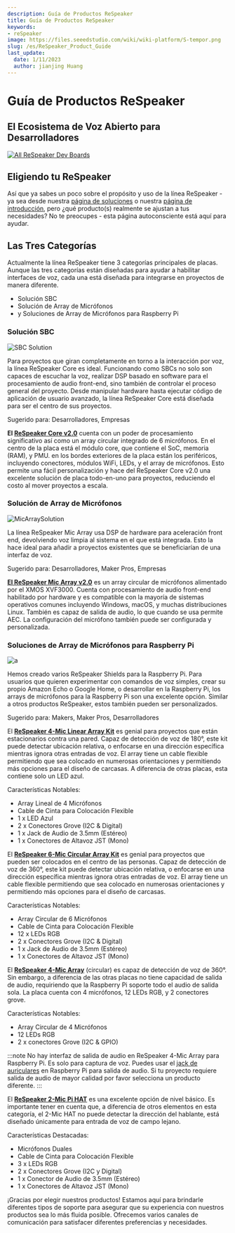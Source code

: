```yaml
---
description: Guía de Productos ReSpeaker
title: Guía de Productos ReSpeaker
keywords:
- reSpeaker
image: https://files.seeedstudio.com/wiki/wiki-platform/S-tempor.png
slug: /es/ReSpeaker_Product_Guide
last_update:
  date: 1/11/2023
  author: jianjing Huang
---
```


# **Guía de Productos ReSpeaker**

## El Ecosistema de Voz Abierto para Desarrolladores

[![All ReSpeaker Dev Boards](https://files.seeedstudio.com/wiki/ReSpeakerSolutions/img/FullReSpeakerLine.png)](https://www.seeedstudio.com/series/Respeaker-10.html)

## **Eligiendo tu ReSpeaker**

Así que ya sabes un poco sobre el propósito y uso de la línea ReSpeaker - ya sea desde nuestra [página de soluciones](https://wiki.seeedstudio.com/es/ReSpeaker_Solutions/) o nuestra [página de introducción](https://wiki.seeedstudio.com/es/ReSpeaker/), pero ¿qué producto(s) realmente se ajustan a tus necesidades? No te preocupes - esta página autoconsciente está aquí para ayudar.

## **Las Tres Categorías**

Actualmente la línea ReSpeaker tiene 3 categorías principales de placas. Aunque las tres categorías están diseñadas para ayudar a habilitar interfaces de voz, cada una está diseñada para integrarse en proyectos de manera diferente.

- Solución SBC
- Solución de Array de Micrófonos
- y Soluciones de Array de Micrófonos para Raspberry Pi

### **Solución SBC**

![SBC Solution](https://files.seeedstudio.com/wiki/ReSpeakerProductGuide/img/SBC_Solution.png)

Para proyectos que giran completamente en torno a la interacción por voz, la línea ReSpeaker Core es ideal. Funcionando como SBCs no solo son capaces de escuchar la voz, realizar DSP basado en software para el procesamiento de audio front-end, sino también de controlar el proceso general del proyecto. Desde manipular hardware hasta ejecutar código de aplicación de usuario avanzado, la línea ReSpeaker Core está diseñada para ser el centro de sus proyectos.

Sugerido para: Desarrolladores, Empresas

**El [ReSpeaker Core v2.0](https://wiki.seeedstudio.com/es/ReSpeaker_Core_v2.0/)** cuenta con un poder de procesamiento significativo así como un array circular integrado de 6 micrófonos. En el centro de la placa está el módulo core, que contiene el SoC, memoria (RAM), y PMU. en los bordes exteriores de la placa están los periféricos, incluyendo conectores, módulos WiFi, LEDs, y el array de micrófonos. Esto permite una fácil personalización y hace del ReSpeaker Core v2.0 una excelente solución de placa todo-en-uno para proyectos, reduciendo el costo al mover proyectos a escala.

### **Solución de Array de Micrófonos**

![MicArraySolution](https://files.seeedstudio.com/wiki/ReSpeakerProductGuide/img/Mic_Array_Solution.png)

La línea ReSpeaker Mic Array usa DSP de hardware para aceleración front end, devolviendo voz limpia al sistema en el que está integrada. Esto la hace ideal para añadir a proyectos existentes que se beneficiarían de una interfaz de voz.

Sugerido para: Desarrolladores, Maker Pros, Empresas

**[El ReSpeaker Mic Array v2.0](https://wiki.seeedstudio.com/es/ReSpeaker_Mic_Array_v2.0/)** es un array circular de micrófonos alimentado por el XMOS XVF3000. Cuenta con procesamiento de audio front-end habilitado por hardware y es compatible con la mayoría de sistemas operativos comunes incluyendo Windows, macOS, y muchas distribuciones Linux. También es capaz de salida de audio, lo que cuando se usa permite AEC. La configuración del micrófono también puede ser configurada y personalizada.

### **Soluciones de Array de Micrófonos para Raspberry Pi**

![a](https://files.seeedstudio.com/wiki/ReSpeakerProductGuide/img/Raspberry_Pi_Mic_Array_Solutions.png)

Hemos creado varios ReSpeaker Shields para la Raspberry Pi. Para usuarios que quieren experimentar con comandos de voz simples, crear su propio Amazon Echo o Google Home, o desarrollar en la Raspberry Pi, los arrays de micrófonos para la Raspberry Pi son una excelente opción. Similar a otros productos ReSpeaker, estos también pueden ser personalizados.

Sugerido para: Makers, Maker Pros, Desarrolladores

El **[ReSpeaker 4-Mic Linear Array Kit](https://wiki.seeedstudio.com/es/ReSpeaker_4-Mic_Linear_Array_Kit_for_Raspberry_Pi/)** es genial para proyectos que están estacionarios contra una pared. Capaz de detección de voz de 180°, este kit puede detectar ubicación relativa, o enfocarse en una dirección específica mientras ignora otras entradas de voz. El array tiene un cable flexible permitiendo que sea colocado en numerosas orientaciones y permitiendo más opciones para el diseño de carcasas. A diferencia de otras placas, esta contiene solo un LED azul.

Características Notables:

- Array Lineal de 4 Micrófonos
- Cable de Cinta para Colocación Flexible
- 1 x LED Azul
- 2 x Conectores Grove (I2C & Digital)
- 1 x Jack de Audio de 3.5mm (Estéreo)
- 1 x Conectores de Altavoz JST (Mono)

El **[ReSpeaker 6-Mic Circular Array Kit](https://wiki.seeedstudio.com/es/ReSpeaker_6-Mic_Circular_Array_kit_for_Raspberry_Pi/)** es genial para proyectos que pueden ser colocados en el centro de las personas. Capaz de detección de voz de 360°, este kit puede detectar ubicación relativa, o enfocarse en una dirección específica mientras ignora otras entradas de voz. El array tiene un cable flexible permitiendo que sea colocado en numerosas orientaciones y permitiendo más opciones para el diseño de carcasas.

Características Notables:

- Array Circular de 6 Micrófonos
- Cable de Cinta para Colocación Flexible
- 12 x LEDs RGB
- 2 x Conectores Grove (I2C & Digital)
- 1 x Jack de Audio de 3.5mm (Estéreo)
- 1 x Conectores de Altavoz JST (Mono)

El **[ReSpeaker 4-Mic Array](https://wiki.seeedstudio.com/es/ReSpeaker_4_Mic_Array_for_Raspberry_Pi/)** (circular) es capaz de detección de voz de 360°. Sin embargo, a diferencia de las otras placas no tiene capacidad de salida de audio, requiriendo que la Raspberry Pi soporte todo el audio de salida sola. La placa cuenta con 4 micrófonos, 12 LEDs RGB, y 2 conectores grove.

Características Notables:

- Array Circular de 4 Micrófonos
- 12 LEDs RGB
- 2 x conectores Grove (I2C & GPIO)

:::note
No hay interfaz de salida de audio en ReSpeaker 4-Mic Array para Raspberry Pi. Es solo para captura de voz. Puedes usar el [jack de auriculares](https://www.raspberrypi.org/documentation/configuration/audio-config.md) en Raspberry Pi para salida de audio. Si tu proyecto requiere salida de audio de mayor calidad por favor selecciona un producto diferente.
:::

El **[ReSpeaker 2-Mic Pi HAT](https://wiki.seeedstudio.com/es/ReSpeaker_2_Mics_Pi_HAT/)** es una excelente opción de nivel básico. Es importante tener en cuenta que, a diferencia de otros elementos en esta categoría, el 2-Mic HAT no puede detectar la dirección del hablante, está diseñado únicamente para entrada de voz de campo lejano.

Características Destacadas:

- Micrófonos Duales
- Cable de Cinta para Colocación Flexible
- 3 x LEDs RGB
- 2 x Conectores Grove (I2C y Digital)
- 1 x Conector de Audio de 3.5mm (Estéreo)
- 1 x Conectores de Altavoz JST (Mono)

¡Gracias por elegir nuestros productos! Estamos aquí para brindarle diferentes tipos de soporte para asegurar que su experiencia con nuestros productos sea lo más fluida posible. Ofrecemos varios canales de comunicación para satisfacer diferentes preferencias y necesidades.

<div class="button_tech_support_container">
<a href="https://forum.seeedstudio.com/" class="button_forum"></a> 
<a href="https://www.seeedstudio.com/contacts" class="button_email"></a>
</div>

<div class="button_tech_support_container">
<a href="https://discord.gg/eWkprNDMU7" class="button_discord"></a> 
<a href="https://github.com/Seeed-Studio/wiki-documents/discussions/69" class="button_discussion"></a>
</div>
